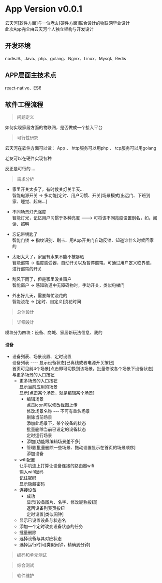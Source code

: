 # App Version v0.0.1
云天河[软件方面]与一位老友[硬件方面]联合设计的物联网毕业设计  
此次App完全由云天河个人独立架构与开发设计  

## 开发环境
nodeJS、Java、php、golang、Nginx、Linux、Mysql、Redis

## APP层面主技术点
react-native、ES6  

## 软件工程流程
> 问题定义

如何实现家居方面的物联网，是否做成一个接入平台

> 可行性研究

云天河在软件方面可以做：
  App 、 http服务可以用php 、 tcp服务可以用golang

老友可以在硬件实现各种

反正是可行的....

> 需求分析

 * 家里开关太多了，有时候关灯关半天...  
    智能电源开关 -> 多功能[定时、用户习惯、开关]场景模式[出远门、下班到家、睡觉、起床...]  
 
 * 不同场景灯光强度  
    智能灯光，记忆用户习惯于多种亮度 ---> 可将该不同亮度设置别名，如，阅读、照明  

 * 忘记带钥匙了  
    智能门锁 -> 指纹识别、刷卡、用App开关门自动反锁、知道谁什么时候回家的  

 * 太阳太大了，家里有水果不能不被暴晒  
    智能窗帘 -> 温度感受器，自动开关以及暂停窗帘。可通过用户定义临界值，进行窗帘的开关  

 * 刮风下雨了，但是家里没关窗户  
    智能窗户 -> 感知轨道中无障碍物时，手动开关，类似电梯门  

 * 外出好几天，需要帮忙浇花的  
    智能浇花 -> [定时、自定义]浇花时间  

> 总体设计

> 详细设计

模块分为四块：设备、商城、家居新玩法信息、我的

#### 设备

 * 设备列表、场景设置、定时设置  
  设备列表 ---- 显示设备状态[已离线或者电源开关按钮]  
  首页可见前4个场景[点击即可切换到该场景，批量修改各个场景下设备状态]与更多场景的入口按钮  
    * 更多场景的入口按钮  
      显示当前应用的场景  
      显示[点击某个场景，就是编辑某个场景]  
      * 编辑场景  
        点击icon可以修改截图上传  
        修改场景名称 --- 不可有重名场景  
        删除当前场景  
        添加此场景下，某个设备的状态  
        批量删除当前已设定的设备状态  
        定时运行场景  
      * 添加[功能跟编辑场景差不多]  
      * 管理[批量删除一些场景、拖动设置显示在首页的场景顺序]  
  添加设备  
    * wifi配置  
      让手机连上打算让设备连接的路由器wifi  
      输入wifi密码  
      记住密码  
      显示隐藏密码  
    * 连接设备  
      * 成功  
        显示[设备图片、名字、修改昵称按钮]  
        返回设备列表页按钮  
  定时设置[类似闹钟]  
    * 显示已设置设备与状态名  
    * 添加一个定时改变设备状态的任务  
    * 批量删除  
    * 选择设备与其对应状态  
    * 选择运行时间[类似闹钟，精确到分钟]  


> 编码和单元测试

> 综合测试

> 软件维护